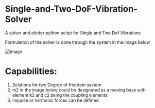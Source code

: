 # Single-and-Two-DoF-Vibration-Solver
A solver and plotter python script for Single and Two Dof Vibrations

Formulation of the solver is done through the system in the image below

![image](https://github.com/EmrullahY223/Single-and-Two-DoF-Vibration-Solver/assets/68111419/716afb13-3da8-49de-9644-ecf697ca21ba)

# Capabilities:

1) Solutions for two Degree of freedom system
2) m2 in the image below could be designated as a moving base with element k2 and c2 being the coupling elements
3) Impulse or harmonic forces can be defined
